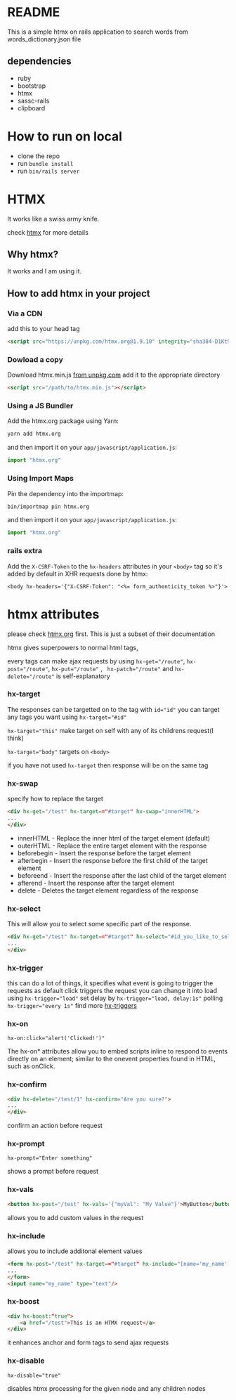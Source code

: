 # README

This is a simple htmx on rails application to search words from words_dictionary.json file

## dependencies
- ruby
- bootstrap
- htmx
- sassc-rails
- clipboard

# How to run on local
* clone the repo
* run  `bundle install`
* run `bin/rails server`

# HTMX
It works like a swiss army knife.

check [htmx](https://htmx.org/) for more details

## Why htmx?
It works and I am using it.

## How to add htmx in your project
### Via a CDN
add this to your head tag
```html
<script src="https://unpkg.com/htmx.org@1.9.10" integrity="sha384-D1Kt99CQMDuVetoL1lrYwg5t+9QdHe7NLX/SoJYkXDFfX37iInKRy5xLSi8nO7UC" crossorigin="anonymous"></script>
```
### Dowload a copy
Download htmx.min.js [from unpkg.com](https://unpkg.com/htmx.org@1.9.10/dist/htmx.min.js)
add it to the appropriate directory
```html
<script src="/path/to/htmx.min.js"></script>
```
### Using a JS Bundler

Add the htmx.org package using Yarn:

```bash
yarn add htmx.org
```

and then import it on your `app/javascript/application.js`:

```javascript
import "htmx.org"
```

### Using Import Maps

Pin the dependency into the importmap:

```bash
bin/importmap pin htmx.org
```

and then import it on your `app/javascript/application.js`:

```javascript
import "htmx.org"
```
### rails extra
Add the `X-CSRF-Token` to the `hx-headers` attributes in your `<body>` tag so it's added by
default in XHR requests done by htmx:

```erb
<body hx-headers='{"X-CSRF-Token": "<%= form_authenticity_token %>"}'>
```
# htmx attributes

please check [htmx.org](https://htmx.org/) first.
This is just a subset of their documentation

htmx gives superpowers to normal html tags,

every tags can make ajax requests by using
``hx-get="/route"``,
``hx-post="/route"``,
``hx-put="/route"`` ,
`` hx-patch="/route"`` and
``hx-delete="/route"``
is self-explanatory
### hx-target
The responses can be targetted on to the tag with `id="id"`
you can target any tags you want using `hx-target="#id"`

`hx-target="this"` make target on self with any of its childrens request(I think)

`hx-target="body"` targets on `<body>`

if you have not used `hx-target` then response will be on the same tag
### hx-swap
specify how to replace the target
```html
<div hx-get="/test" hx-target=="#target" hx-swap="innerHTML">
...
</div>
```

- innerHTML - Replace the inner html of the target element (default)
- outerHTML - Replace the entire target element with the response
- beforebegin - Insert the response before the target element
- afterbegin - Insert the response before the first child of the target element
- beforeend - Insert the response after the last child of the target element
- afterend - Insert the response after the target element
- delete - Deletes the target element regardless of the response

### hx-select
This will allow you to select some specific part of the response.
```html
<div hx-get="/test" hx-target=="#target" hx-select="#id_you_like_to_select">
...
</div>
```

### hx-trigger
this can do a lot of things, it specifies what event is going to trigger the requests
as default click triggers the request
you can change it into load using `hx-trigger="load"`
set delay by `hx-trigger="load, delay:1s"`
polling `hx-trigger="every 1s"`
find more [hx-triggers](https://htmx.org/attributes/hx-trigger/)

### hx-on
```
hx-on:click="alert('Clicked!')"
```
The hx-on* attributes allow you to embed scripts inline to respond to events directly on an element; similar to the onevent properties found in HTML, such as onClick.
### hx-confirm

```html
<div hx-delete="/test/1" hx-confirm="Are you sure?">
...
</div>
```

confirm an action before request

### hx-prompt
```
hx-prompt="Enter something"
```
shows a prompt before request

### hx-vals
```html
<button hx-post="/test" hx-vals='{"myVal": "My Value"}'>MyButton</button>
```
allows you to add custom values in the request

### hx-include
allows you to include additonal element values
```html
<form hx-post="/test" hx-target=="#target" hx-include="[name='my_name']">
...
</form>
<input name="my_name" type="text"/>
```
### hx-boost
```html
<div hx-boost:"true">
    <a href="/test">This is an HTMX request</a>
</div>
```
it enhances anchor and form tags to send ajax requests

### hx-disable
```
hx-disable="true"
```
disables htmx processing for the given node and any children nodes


